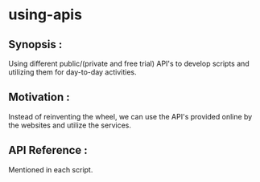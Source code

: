 # using-apis

<h2><b>Synopsis :</b></h2>

Using different public/(private and free trial) API's to develop scripts and utilizing them for day-to-day activities.

<h2><b>Motivation :</b></h2>

Instead of reinventing the wheel, we can use the API's provided online by the websites and utilize the services.

<h2><b>API Reference :</b></h2>

Mentioned in each script.

